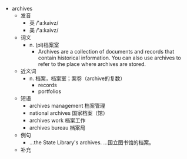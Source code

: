 - archives
  - 发音
    - 英 /'a:kaivz/
    - 美 /'a:kaivz/
  - 词义
    - n. (pl)档案室
      - Archives are a collection of documents and records that contain historical information. You can also use archives to refer to the place where archives are stored. 
  - 近义词
    - n. 档案，档案室；案卷（archive的复数）
      - records
      - portfolios
  - 短语
    - archives management 档案管理
    - national archives 国家档案（馆）
    - archives work 档案工作
    - archives bureau 档案局
  - 例句
    - ...the State Library's archives. …国立图书馆的档案。
  - 补充